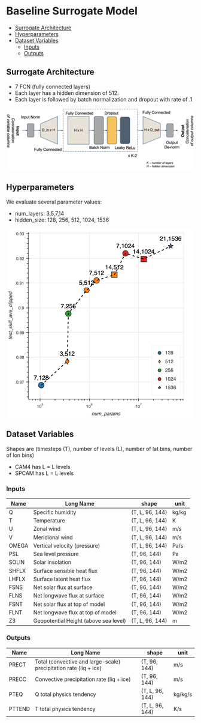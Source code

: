 # Baseline Surrogate Model <!-- omit in toc --> 

- [Surrogate Architecture](#surrogate-architecture)
- [Hyperparameters](#hyperparameters)
- [Dataset Variables](#dataset-variables)
  - [Inputs](#inputs)
  - [Outputs](#outputs)

## Surrogate Architecture

- 7 FCN (fully connected layers)
- Each layer has a hidden dimension of 512.
- Each layer is followed by batch normalization and dropout with rate of .1

[![](surrogate_architecture.png)](surrogate_architecture.png)


## Hyperparameters

We evaluate several parameter values:
- num_layers: 3,5,7,14
- hidden_size: 128, 256, 512, 1024, 1536

[![](baseline_hparams.png)](baseline_hparams.png)


## Dataset Variables


Shapes are (timesteps (T), number of levels (L), number of lat bins, number of lon bins)

- CAM4 has L =  L levels
- SPCAM has L = L levels

### Inputs

| Name | Long Name | shape | unit |
| --- | --- | --- | --- |
| Q | Specific humidity | (T, L, 96, 144) | kg/kg|
| T | Temperature | (T, L, 96, 144) | K|
| U | Zonal wind | (T, L, 96, 144) | m/s|
| V | Meridional wind | (T, L, 96, 144) | m/s|
| OMEGA | Vertical velocity (pressure) | (T, L, 96, 144) | Pa/s|
| PSL | Sea level pressure | (T, 96, 144) | Pa|
| SOLIN | Solar insolation | (T, 96, 144) | W/m2|
| SHFLX | Surface sensible heat flux | (T, 96, 144) | W/m2|
| LHFLX | Surface latent heat flux | (T, 96, 144) | W/m2|
| FSNS | Net solar flux at surface | (T, 96, 144) | W/m2|
| FLNS | Net longwave flux at surface | (T, 96, 144) | W/m2|
| FSNT | Net solar flux at top of model | (T, 96, 144) | W/m2|
| FLNT | Net longwave flux at top of model | (T, 96, 144) | W/m2|
| Z3 | Geopotential Height (above sea level) | (T, L, 96, 144) | m|

### Outputs

| Name | Long Name | shape | unit |
| --- | --- | --- | --- |
| PRECT | Total (convective and large-scale) precipitation rate (liq + ice) | (T, 96, 144) | m/s|
| PRECC | Convective precipitation rate (liq + ice) | (T, 96, 144) | m/s|
| PTEQ | Q total physics tendency | (T, L, 96, 144) | kg/kg/s|
| PTTEND | T total physics tendency | (T, L, 96, 144) | K/s|

